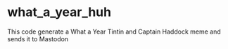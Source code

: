 # what_a_year_huh
This code generate a What a Year Tintin and Captain Haddock meme and sends it to Mastodon
